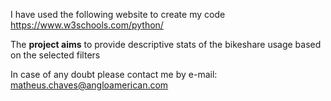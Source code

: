 I have used the following website to create my code
https://www.w3schools.com/python/

The **project aims** to provide descriptive stats of the bikeshare usage based on the selected filters

In case of any doubt please contact me by e-mail: [matheus.chaves@angloamerican.com](matheus.chaves@angloamerican.com)